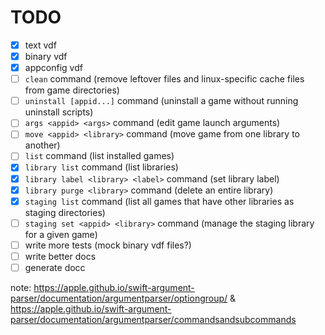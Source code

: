 <!--
SPDX-FileCopyrightText: 2024 Legiayayana <ada@chronovore.dev>
SPDX-License-Identifier: EUPL-1.2
-->

# TODO

- [x] text vdf
- [x] binary vdf
- [x] appconfig vdf
- [ ] `clean` command (remove leftover files and linux-specific cache files from game directories)
- [ ] `uninstall [appid...]` command (uninstall a game without running uninstall scripts)
- [ ] `args <appid> <args>` command (edit game launch arguments)
- [ ] `move <appid> <library>` command (move game from one library to another)
- [ ] `list` command (list installed games)
- [x] `library list` command (list libraries)
- [x] `library label <library> <label>` command (set library label)
- [x] `library purge <library>` command (delete an entire library)
- [x] `staging list` command (list all games that have other libraries as staging directories)
- [ ] `staging set <appid> <library>` command (manage the staging library for a given game)
- [ ] write more tests (mock binary vdf files?)
- [ ] write better docs
- [ ] generate docc

note: https://apple.github.io/swift-argument-parser/documentation/argumentparser/optiongroup/ & https://apple.github.io/swift-argument-parser/documentation/argumentparser/commandsandsubcommands
